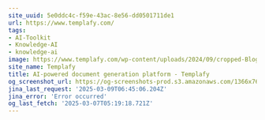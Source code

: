 ```yaml
---
site_uuid: 5e0ddc4c-f59e-43ac-8e56-dd0501711de1
url: https://www.templafy.com/
tags:
- AI-Toolkit
- Knowledge-AI
- knowledge-ai
image: https://www.templafy.com/wp-content/uploads/2024/09/cropped-Blog_Header_New-brand.png
site_name: Templafy
title: AI-powered document generation platform - Templafy
og_screenshot_url: https://og-screenshots-prod.s3.amazonaws.com/1366x768/80/false/0bb4490ec54c70e394aa9bbbda94a77280eccfd8cc2fee8a1d458137801b867e.jpeg
jina_last_request: '2025-03-09T06:45:06.204Z'
jina_error: 'Error occurred'
og_last_fetch: '2025-03-07T05:19:18.721Z'
---
```


